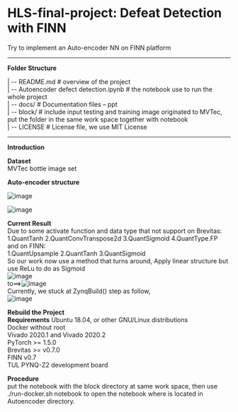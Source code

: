 # HLS-final-project: Defeat Detection with FINN
Try to implement an Auto-encoder NN on FINN platform
***
__Folder Structure__

| -- README.md		# overview of the project  
| -- Autoencoder defect detection.ipynb     # the notebook use to run the whole project  
| -- docs/			  # Documentation files – ppt  
| -- block/       # include input testing and training image originated to MVTec, put the folder in the same work space together with notebook   
| -- LICENSE		  # License file, we use MIT License

***

__Introduction__

__Dataset__  
MVTec bottle image set  

__Auto-encoder structure__  

![image](https://user-images.githubusercontent.com/102477116/175839660-c52c2e70-da2d-4754-94d3-c66d218d0aa3.png)

![image](https://user-images.githubusercontent.com/102477116/175839677-e02ee008-b107-4fa9-a72e-42415934c72f.png)  

__Current Result__  
Due to some activate function and data type that not support on Brevitas:  
1.QuantTanh  2.QuantConvTranspose2d  3.QuantSigmoid  4.QuantType.FP  
and on FINN:  
1.QuantUpsample  2.QuantTanh  3.QuantSigmoid  
So our work now use a method that turns around, Apply linear structure but use ReLu to do as Sigmoid  
![image](https://user-images.githubusercontent.com/102477116/175840233-0a886761-cd2a-4eed-89f1-11de19f79f8e.png)  
to==>![image](https://user-images.githubusercontent.com/102477116/175840239-9db92f29-e69f-424c-a45b-fb5633e6afe2.png)  
Currently, we stuck at ZynqBuild() step as follow,  
![image](https://user-images.githubusercontent.com/102477116/175840387-8f8ddb6f-047a-4fb8-9119-ca8208c53e69.png)



__Rebuild the Project__  
__Requirements__
Ubuntu 18.04, or other GNU/Linux distributions  
Docker without root  
Vivado 2020.1 and Vivado 2020.2  
PyTorch >= 1.5.0  
Brevitas >= v0.7.0  
FINN v0.7  
TUL PYNQ-Z2 development board

__Procedure__  
put the notebook with the block directory at same work space, then use ./run-docker.sh notebook to open the notebook where is located in Autoencoder directory.
